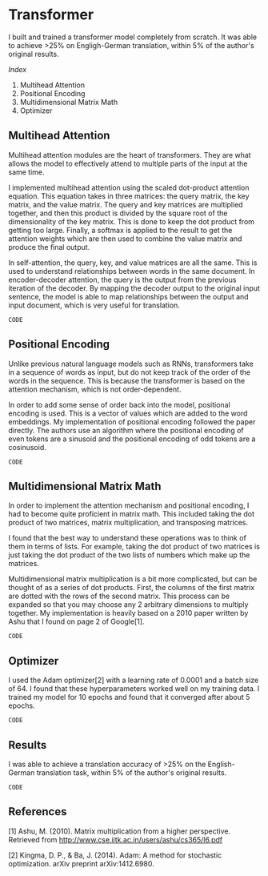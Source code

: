 # Transformer
I built and trained a transformer model completely from scratch. It was able to achieve >25% on Engligh-German translation, within 5% of the author's original results.

*Index*
1. Multihead Attention
2. Positional Encoding
3. Multidimensional Matrix Math
4. Optimizer

## Multihead Attention
Multihead attention modules are the heart of transformers. They are what allows the model to effectively attend to multiple parts of the input at the same time.

I implemented multihead attention using the scaled dot-product attention equation. This equation takes in three matrices: the query matrix, the key matrix, and the value matrix. The query and key matrices are multiplied together, and then this product is divided by the square root of the dimensionality of the key matrix. This is done to keep the dot product from getting too large. Finally, a softmax is applied to the result to get the attention weights which are then used to combine the value matrix and produce the final output.

In self-attention, the query, key, and value matrices are all the same. This is used to understand relationships between words in the same document. In encoder-decoder attention, the query is the output from the previous iteration of the decoder. By mapping the decoder output to the original input sentence, the model is able to map relationships between the output and input document, which is very useful for translation.

`CODE`

## Positional Encoding
Unlike previous natural language models such as RNNs, transformers take in a sequence of words as input, but do not keep track of the order of the words in the sequence. This is because the transformer is based on the attention mechanism, which is not order-dependent.

In order to add some sense of order back into the model, positional encoding is used. This is a vector of values which are added to the word embeddings. My implementation of positional encoding followed the paper directly. The authors use an algorithm where the positional encoding of even tokens are a sinusoid and the positional encoding of odd tokens are a cosinusoid.

`CODE`

## Multidimensional Matrix Math
In order to implement the attention mechanism and positional encoding, I had to become quite proficient in matrix math. This included taking the dot product of two matrices, matrix multiplication, and transposing matrices.

I found that the best way to understand these operations was to think of them in terms of lists. For example, taking the dot product of two matrices is just taking the dot product of the two lists of numbers which make up the matrices.

Multidimensional matrix multiplication is a bit more complicated, but can be thought of as a series of dot products. First, the columns of the first matrix are dotted with the rows of the second matrix. This process can be expanded so that you may choose any 2 arbitrary dimensions to multiply together. My implementation is heavily based on a 2010 paper written by Ashu that I found on page 2 of Google[1].

`CODE`

## Optimizer
I used the Adam optimizer[2] with a learning rate of 0.0001 and a batch size of 64. I found that these hyperparameters worked well on my training data. I trained my model for 10 epochs and found that it converged after about 5 epochs.

`CODE`

## Results
I was able to achieve a translation accuracy of >25% on the English-German translation task, within 5% of the author's original results.

`CODE`

## References
[1] Ashu, M. (2010). Matrix multiplication from a higher perspective. Retrieved from http://www.cse.iitk.ac.in/users/ashu/cs365/l6.pdf

[2] Kingma, D. P., & Ba, J. (2014). Adam: A method for stochastic optimization. arXiv preprint arXiv:1412.6980.